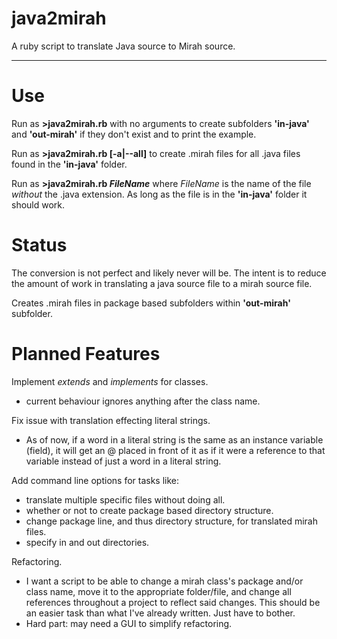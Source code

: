 # java2mirah
A ruby script to translate Java source to Mirah source.

----

Use
===
Run as __>java2mirah.rb__ with no arguments to create subfolders __'in-java'__ and __'out-mirah'__ if they don't exist and to print the example.

Run as __>java2mirah.rb [-a|--all]__ to create .mirah files for all .java files found in the __'in-java'__ folder.

Run as __>java2mirah.rb *FileName*__ where *FileName* is the name of the file *without* the .java extension.
As long as the file is in the __'in-java'__ folder it should work.

Status
======
The conversion is not perfect and likely never will be.  The intent is to reduce the amount of work in translating a java source file to a mirah source file.

Creates .mirah files in package based subfolders within __'out-mirah'__ subfolder.

Planned Features
================
Implement *extends* and *implements* for classes.
* current behaviour ignores anything after the class name.

Fix issue with translation effecting literal strings.
* As of now, if a word in a literal string is the same as an instance variable (field), it will get an @ placed in front of it as if it were a reference to that variable instead of just a word in a literal string.

Add command line options for tasks like:
* translate multiple specific files without doing all.
* whether or not to create package based directory structure.
* change package line, and thus directory structure, for translated mirah files.
* specify in and out directories.

Refactoring.
* I want a script to be able to change a mirah class's package and/or class name, move it to the appropriate folder/file, and change all references throughout a project to reflect said changes. This should be an easier task than what I've already written.  Just have to bother.
* Hard part: may need a GUI to simplify refactoring.
